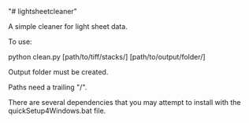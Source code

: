 "# lightsheetcleaner" 



A simple cleaner for light sheet data.

To use:

python clean.py [path/to/tiff/stacks/] [path/to/output/folder/]

Output folder must be created.

Paths need a trailing "/".

There are several dependencies that you may attempt to install with the quickSetup4Windows.bat file.